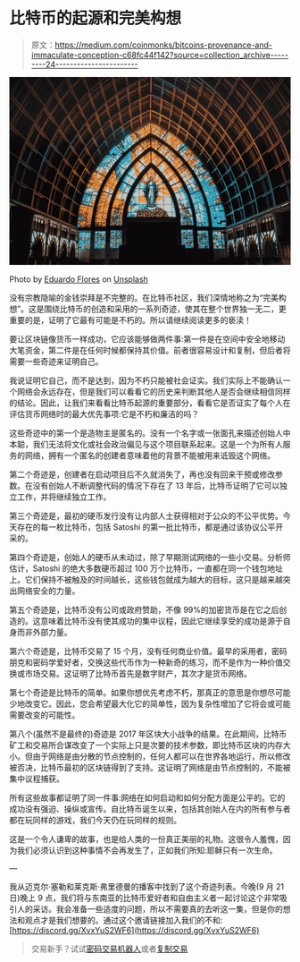 # 比特币的起源和完美构想

> 原文：<https://medium.com/coinmonks/bitcoins-provenance-and-immaculate-conception-c68fc44f142?source=collection_archive---------24----------------------->

![](img/5c0f67dcf78379266a4084e0e4bc80d3.png)

Photo by [Eduardo Flores](https://unsplash.com/@eduardoflorespe?utm_source=medium&utm_medium=referral) on [Unsplash](https://unsplash.com?utm_source=medium&utm_medium=referral)

没有宗教隐喻的金钱崇拜是不完整的。在比特币社区，我们深情地称之为“完美构想”。这是围绕比特币的创造和采用的一系列奇迹，使其在整个世界独一无二，更重要的是，证明了它最有可能是不朽的。所以请继续阅读更多的亵渎！

要让区块链像货币一样成功，它应该能够做两件事:第一件是在空间中安全地移动大笔资金，第二件是在任何时候都保持其价值。前者很容易设计和复制，但后者将需要一些奇迹来证明自己。

我说证明它自己，而不是达到，因为不朽只能被社会证实。我们实际上不能确认一个网络会永远存在，但是我们可以看看它的历史来判断其他人是否会继续相信同样的结论。因此，让我们来看看比特币起源的重要部分，看看它是否证实了每个人在评估货币网络时的最大优先事项:它是不朽和廉洁的吗？

这些奇迹中的第一个是造物主是匿名的。没有一个名字或一张面孔来描述创始人中本聪，我们无法将文化或社会政治偏见与这个项目联系起来。这是一个为所有人服务的网络，拥有一个匿名的创建者意味着他的背景不能被用来诋毁这个网络。

第二个奇迹是，创建者在启动项目后不久就消失了，再也没有回来干预或修改参数。在没有创始人不断调整代码的情况下存在了 13 年后，比特币证明了它可以独立工作，并将继续独立工作。

第三个奇迹是，最初的硬币发行没有让内部人士获得相对于公众的不公平优势。今天存在的每一枚比特币，包括 Satoshi 的第一批比特币，都是通过该协议公平开采的。

第四个奇迹是，创始人的硬币从未动过，除了早期测试网络的一些小交易。分析师估计，Satoshi 的绝大多数硬币超过 100 万个比特币，一直都在同一个钱包地址上。它们保持不被触及的时间越长，这些钱包就成为越大的目标，这只是越来越突出网络安全的力量。

第五个奇迹是，比特币没有公司或政府赞助，不像 99%的加密货币是在它之后创造的。这意味着比特币没有使其成功的集中议程，因此它继续享受的成功是源于自身而非外部力量。

第六个奇迹是，比特币交易了 15 个月，没有任何商业价值。最早的采用者，密码朋克和密码学爱好者，交换这些代币作为一种新奇的练习，而不是作为一种价值交换或市场交易。这证明了比特币首先是数字财产，其次才是货币网络。

第七个奇迹是比特币的简单。如果你想优先考虑不朽，那真正的意思是你想尽可能少地改变它。因此，您会希望最大化它的简单性，因为复杂性增加了它将会或可能需要改变的可能性。

第八个(虽然不是最终的)奇迹是 2017 年区块大小战争的结果。在此期间，比特币矿工和交易所合谋改变了一个实际上只是次要的技术参数，即比特币区块的内存大小。但由于网络是由分散的节点控制的，任何人都可以在世界各地运行，所以修改被否决，比特币最初的区块链得到了支持。这证明了网络是由节点控制的，不能被集中议程捕获。

所有这些故事都证明了同一件事:网络在如何启动和如何分配方面是公平的。它的成功没有强迫、操纵或宣传。自比特币诞生以来，包括其创始人在内的所有参与者都在玩同样的游戏，我们今天仍在玩同样的规则。

这是一个令人谦卑的故事，也是给人类的一份真正美丽的礼物。这很令人羞愧，因为我们必须认识到这种事情不会再发生了，正如我们所知:耶稣只有一次生命。

—

我从迈克尔·塞勒和莱克斯·弗里德曼的播客中找到了这个奇迹列表。今晚(9 月 21 日)晚上 9 点，我们将与东南亚的比特币爱好者和自由主义者一起讨论这个非常吸引人的采访。我会准备一些适度的问题，所以不需要真的去听这一集，但是你的想法和观点才是我们想要的。通过这个邀请链接加入我们的不和:[https://discord.gg/XvxYuS2WF6](https://discord.gg/XvxYuS2WF6)

> 交易新手？试试[密码交易机器人](/coinmonks/crypto-trading-bot-c2ffce8acb2a)或者[复制交易](/coinmonks/top-10-crypto-copy-trading-platforms-for-beginners-d0c37c7d698c)